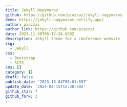 ```yaml
---
title: Jekyll Nagymaros
github: https://github.com/piazzai/jekyll-nagymaros
demo: https://jekyll-nagymaros.netlify.app/
author: piazzai
author_link: https://github.com/piazzai
date: 2023-11-30T05:17:24.039Z
description: Jekyll theme for a conference website
ssg:
  - Jekyll
css:
  - Bootstrap
  - SCSS
cms: []
category: []
draft: false
publish_date: '2023-10-04T08:01:55Z'
update_date: '2024-04-15T12:38:50Z'
github_star: 7
github_fork: 3
---
```

